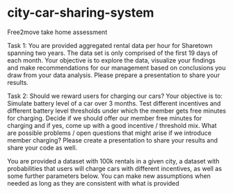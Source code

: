 # city-car-sharing-system
Free2move take home assessment 

Task 1: You are provided aggregated rental data per hour for Sharetown spanning two years. The data set is only comprised of the first 19 days of each month.
Your objective is to explore the data, visualize your findings and make recommendations for our management based on conclusions you draw from your data analysis. Please prepare a presentation to share your results.

Task 2: Should we reward users for charging our cars?
Your objective is to:
Simulate battery level of a car over 3 months.
Test different incentives and different battery level thresholds under which the member gets free minutes for charging.
Decide if we should offer our member free minutes for charging and if yes, come up with a good incentive / threshold mix.
What are possible problems / open questions that might arise if we introduce member charging?
Please create a presentation to share your results and share your code as well.

You are provided a dataset with 100k rentals in a given city, a dataset with probabilities that users will charge cars with different incentives, as well as some further parameters below. You can make new assumptions when needed as long as they are consistent with what is provided


